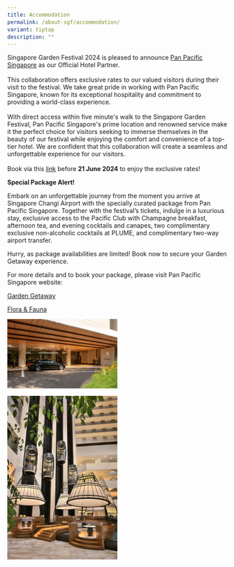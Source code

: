 ```yaml
---
title: Accommodation
permalink: /about-sgf/accommodation/
variant: tiptap
description: ""
---
```

<p>Singapore Garden Festival 2024 is pleased to announce <a href="https://www.panpacific.com/en/hotels-and-resorts/pp-marina.html" rel="noopener noreferrer nofollow" target="_blank">Pan Pacific Singapore</a> as
our Official Hotel Partner.
<br>
<br>This collaboration offers exclusive rates to our valued visitors during
their visit to the festival. We take great pride in working with Pan Pacific
Singapore, known for its exceptional hospitality and commitment to providing
a world-class experience.
<br>
<br>With direct access within five minute's walk to the Singapore Garden Festival,
Pan Pacific Singapore's prime location and renowned service make it the
perfect choice for visitors seeking to immerse themselves in the beauty
of our festival while enjoying the comfort and convenience of a top-tier
hotel. We are confident that this collaboration will create a seamless
and unforgettable experience for our visitors.
<br>
<br>Book via this <a href="https://book.passkey.com/go/NPBTSGF2024" rel="noopener noreferrer nofollow" target="_blank">link</a> before <strong>21 June 2024</strong> to
enjoy the exclusive rates!</p>
<p><strong>Special Package Alert!</strong>
</p>
<p>Embark on an unforgettable journey from the moment you arrive at Singapore
Changi Airport with the specially curated package from Pan Pacific Singapore.
Together with the festival’s tickets, indulge in a luxurious stay, exclusive
access to the Pacific Club with Champagne breakfast, afternoon tea, and
evening cocktails and canapes, two complimentary exclusive non-alcoholic
cocktails at PLUME, and complimentary two-way airport transfer.</p>
<p>Hurry, as package availabilities are limited! Book now to secure your
Garden Getaway experience.</p>
<p>For more details and to book your package, please visit Pan Pacific Singapore
website:</p>
<p> <a href="https://www.panpacific.com/en/hotels-and-resorts/pp-marina/offers/garden-getaway.html" rel="noopener noreferrer nofollow" target="_blank">Garden Getaway</a>
</p>
<p> <a href="https://www.panpacific.com/en/hotels-and-resorts/pp-marina/offers/flora-fauna.htm" rel="noopener noreferrer nofollow" target="_blank">Flora &amp; Fauna</a>
</p>
<p></p>
<p></p>
<p></p>
<div class="isomer-image-wrapper">
<img style="width: 50%;" height="auto" width="100%" alt="Pan Pacific Driveway" src="/images/SGF 2024/Pan_Pacific_Singapore___Driveway_01.jpg">
</div>
<p></p>
<div class="isomer-image-wrapper">
<img style="width: 50%;" height="auto" width="100%" alt="Atrium" src="/images/SGF 2024/Pan_Pacific_Singapore___Atrium_Lounge___Pods_01.jpg">
</div>
<p></p>